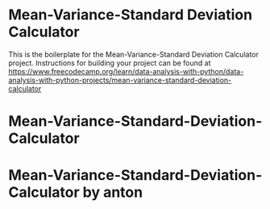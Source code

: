 # Mean-Variance-Standard Deviation Calculator

This is the boilerplate for the Mean-Variance-Standard Deviation Calculator project. Instructions for building your project can be found at https://www.freecodecamp.org/learn/data-analysis-with-python/data-analysis-with-python-projects/mean-variance-standard-deviation-calculator
# Mean-Variance-Standard-Deviation-Calculator
# Mean-Variance-Standard-Deviation-Calculator by anton
